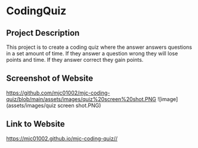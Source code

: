 # CodingQuiz


## Project Description 
This project is to create a coding quiz where the answer answers questions in a set amount of time. If they answer a question wrong they will lose points and time. If they answer correct they gain points. 

## Screenshot of Website
https://github.com/mjc01002/mjc-coding-quiz/blob/main/assets/images/quiz%20screen%20shot.PNG
![image](assets/images/quiz screen shot.PNG)

## Link to Website
https://mjc01002.github.io/mjc-coding-quiz//
